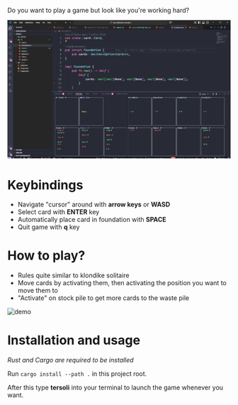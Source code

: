 Do you want to play a game but look like you're working hard?

![demo](demo.png)

# Keybindings

- Navigate "cursor" around with **arrow keys** or **WASD**
- Select card with **ENTER** key
- Automatically place card in foundation with **SPACE**
- Quit game with **q** key

# How to play?

- Rules quite similar to klondike solitaire
- Move cards by activating them, then activating the position you want to move them to
- "Activate" on stock pile to get more cards to the waste pile

![demo](demo.gif)

# Installation and usage

*Rust and Cargo are required to be installed*

Run ``cargo install --path .`` in this project root.

After this type **tersoli** into your terminal to launch the game whenever you want.